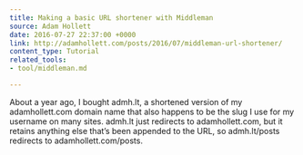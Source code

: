 ```yaml
---
title: Making a basic URL shortener with Middleman
source: Adam Hollett
date: 2016-07-27 22:37:00 +0000
link: http://adamhollett.com/posts/2016/07/middleman-url-shortener/
content_type: Tutorial
related_tools:
- tool/middleman.md

---
```

About a year ago, I bought admh.lt, a shortened version of my adamhollett.com domain name that also happens to be the slug I use for my username on many sites. admh.lt just redirects to adamhollett.com, but it retains anything else that’s been appended to the URL, so admh.lt/posts redirects to adamhollett.com/posts.





